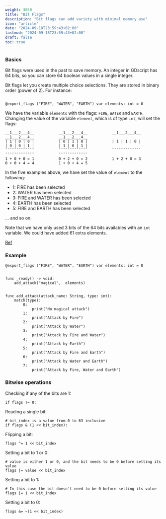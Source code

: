 ```yaml
---
weight: 3050
title: "Bit Flags"
description: "Bit flags can add variety with minimal memory use"
icon: "article"
date: "2024-09-18T23:59:43+02:00"
lastmod: "2024-09-18T23:59:43+02:00"
draft: false
toc: true
---
```


### Basics

Bit flags were used in the past to save memory. An integer in GDscript has 64 bits, so you can store 64 boolean values in a single integer.

Bit flags let you create multiple choice selections. They are stored in binary order (power of 2). For instance:

```gdscript

@export_flags ("FIRE", "WATER", "EARTH") var elements: int = 0
```

We have the variable `elements` with the flags: `FIRE`, `WATER` and `EARTH`. Changing the value of the variable `element`, which is of type `int`, will set the flags:


```
__1___2___4__			__1___2___4__			__1___2___4__			__1___2___4__			__1___2___4__
| 1 | 0 | 0 |			| 0 | 1 | 0 |			| 1 | 1 | 0 |			| 0 | 0 | 1 |			| 1 | 0 | 1 |
¯¯¯¯¯¯¯¯¯¯¯¯¯			¯¯¯¯¯¯¯¯¯¯¯¯¯			¯¯¯¯¯¯¯¯¯¯¯¯¯			¯¯¯¯¯¯¯¯¯¯¯¯¯			¯¯¯¯¯¯¯¯¯¯¯¯¯
1 + 0 + 0 = 1			0 + 2 + 0 = 2			1 + 2 + 0 = 3			0 + 0 + 4 = 4			1 + 0 + 4 = 5
```

In the five examples above, we have set the value of `element` to the following:

- 1: FIRE has been selected
- 2: WATER has been selected
- 3: FIRE and WATER has been selected
- 4: EARTH has been selected
- 5: FIRE and EARTH has been selected

... and so on.

Note that we have only used 3 bits of the 64 bits availables with an `int` variable. We could have added 61 extra elements.

[Ref](https://docs.godotengine.org/en/stable/tutorials/scripting/gdscript/gdscript_exports.html#exporting-bit-flags)


### Example 

```gdscript
@export_flags ("FIRE", "WATER", "EARTH") var elements: int = 0


func _ready() -> void:
	add_attack("magical",  elements)


func add_attack(attack_name: String, type: int):
	match(type):
		0:
			print("No magical attack")
		1:
			print("Attack by Fire")
		2:
			print("Attack by Water")
		3:
			print("Attack by Fire and Water")
		4:
			print("Attack by Earth")
		5:
			print("Attack by Fire and Earth")
		6:
			print("Attack by Water and Earth")
		7:
			print("Attack by Fire, Water and Earth")
```

### Bitwise operations

Checking if any of the bits are 1:

```gdscript
if flags != 0:
```


Reading a single bit:

```gdscript
# bit_index is a value from 0 to 63 inclusive
if flags & (1 << bit_index):
```

Flipping a bit:

```gdscript
flags ^= 1 << bit_index
```

Setting a bit to 1 or 0:

```gdscript
# value is either 1 or 0, and the bit needs to be 0 before setting its value
flags |= value << bit_index
```

Setting a bit to 1:

```gdscript
# In this case the bit doesn't need to be 0 before setting its value
flags |= 1 << bit_index
```

Setting a bit to 0:

```gdscript
flags &= ~(1 << bit_index)
```
